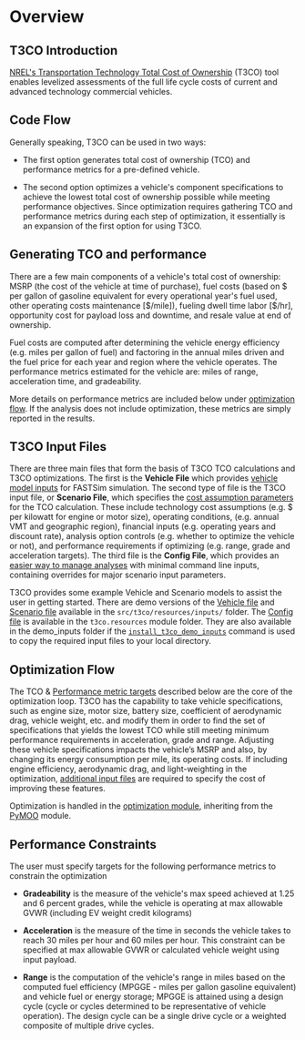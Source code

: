 # Overview

## T3CO Introduction <a name="t3co-introduction"></a>

[NREL's Transportation Technology Total Cost of Ownership](https://www.nrel.gov/transportation/t3co.html) (T3CO) tool enables levelized assessments of the full life cycle costs of current and advanced technology commercial vehicles.

## Code Flow <a name="code-flow"></a>

Generally speaking, T3CO can be used in two ways:

- The first option generates total cost of ownership (TCO) and performance metrics for a pre-defined vehicle.

- The second option optimizes a vehicle's component specifications to achieve the lowest total cost of ownership possible while meeting performance objectives. Since optimization requires gathering TCO and performance metrics during each step of optimization, it essentially is an expansion of the first option for using T3CO.

## Generating TCO and performance <a name="generating-tco-and-performance"></a>

There are a few main components of a vehicle's total cost of ownership: MSRP (the cost of the vehicle at time of purchase), fuel costs (based on $ per gallon of gasoline equivalent for every operational year's fuel used, other operating costs maintenance [\$/mile\]), fueling dwell time labor [\$/hr], opportunity cost for payload loss and downtime, and resale value at end of ownership.

Fuel costs are computed after determining the vehicle energy efficiency (e.g. miles per gallon of fuel) and factoring in the annual miles driven and the fuel price for each year and region where the vehicle operates.
The performance metrics estimated for the vehicle are: miles of range, acceleration time, and gradeability.

More details on performance metrics are included below under [optimization flow](#optimization-flow). If the analysis does not include optimization, these metrics are simply reported in the results.


## T3CO Input Files <a name="t3co-input-files)"></a>

There are three main files that form the basis of T3CO TCO calculations and T3CO optimizations. The first is the **Vehicle File** which provides [vehicle model inputs](./pages/vehicle_inputs_descriptions.md) for FASTSim simulation. The second type of file is the T3CO input file, or **Scenario File**, which specifies the [cost assumption parameters](./pages/scenario_inputs_descriptions.md) for the TCO calculation. These include technology cost assumptions (e.g. $ per kilowatt for engine or motor size), operating conditions, (e.g. annual VMT and geographic region), financial inputs (e.g. operating years and discount rate), analysis option controls (e.g. whether to optimize the vehicle or not), and performance requirements if optimizing (e.g. range, grade and acceleration targets). The third file is the **Config File**, which provides an [easier way to manage analyses](./pages/config_inputs_descriptions.md) with minimal command line inputs, containing overrides for major scenario input parameters.

T3CO provides some example Vehicle and Scenario models to assist the user in getting started. There are demo versions of the [Vehicle file](https://github.com/NREL/T3CO/blob/main/t3co/resources/inputs/demo/Demo_FY22_vehicle_model_assumptions.csv) and [Scenario file](https://github.com/NREL/T3CO/blob/main/t3co/resources/inputs/demo/Demo_FY22_scenario_assumptions.csv) available in the `src/t3co/resources/inputs/` folder. The [Config file](https://github.com/NREL/T3CO/blob/main/t3co/resources/T3COConfig.csv) is available in the `t3co.resources` module folder. They are also available in the demo_inputs folder if the [`install_t3co_demo_inputs`](installation.md#copying-t3co-demo-input-files) command is used to copy the required input files to your local directory.


## Optimization Flow <a name="optimization-flow"></a>

The TCO & [Performance metric targets](#performance-constraints) described below are the core of the optimization loop. T3CO has the capability to take vehicle specifications, such as engine size, motor size, battery size, coefficient of aerodynamic drag, vehicle weight, etc. and modify them in order to find the set of specifications that yields the lowest TCO while still meeting minimum performance requirements in acceleration, grade and range. Adjusting these vehicle specifications impacts the vehicle’s MSRP and also, by changing its energy consumption per mile, its operating costs. If including engine efficiency, aerodynamic drag, and light-weighting in the optimization, [additional input files](https://github.com/NREL/T3CO/tree/main/t3co/resources/auxiliary) are required to specify the cost of improving these features.

Optimization is handled in the [optimization module](moo.md), inheriting from the [PyMOO](https://pymoo.org/index.html) module.

## Performance Constraints <a name="performance-constraints"></a>

The user must specify targets for the following performance metrics to constrain the optimization

- **Gradeability** is the measure of the vehicle's max speed achieved at 1.25 and 6 percent grades, while the vehicle is operating at max allowable GVWR (including EV weight credit kilograms)

- **Acceleration** is the measure of the time in seconds the vehicle takes to reach 30 miles per hour and 60 miles per hour. This constraint can be specified at max allowable GVWR or calculated vehicle weight using input payload.

- **Range** is the computation of the vehicle's range in miles based on the computed fuel efficiency (MPGGE - miles per gallon gasoline equivalent) and vehicle fuel or energy storage; MPGGE is attained using a design cycle (cycle or cycles determined to be representative of vehicle operation). The design cycle can be a single drive cycle or a weighted composite of multiple drive cycles.